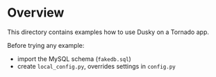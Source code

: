 Overview
========

This directory contains examples how to use Dusky on a Tornado app.

Before trying any example:

* import the MySQL schema (`fakedb.sql`)
* create `local_config.py`, overrides settings in `config.py`
